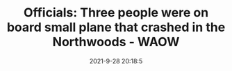 ---
"title": "Officials: Three people were on board small plane that crashed in the Northwoods - WAOW"
"date": "2021-9-28 20:18:5"
"feed_name": "GOOGLENEWSPLANE"
"feed_website": "https://news.google.com/search?q=plane%20%2B%20accident&hl=en-US&gl=US&ceid=US%3Aen"
"feed_rss": "https://news.google.com/rss/search?q=plane%20%2B%20accident&hl=en-US&gl=US&ceid=US%3Aen"
"link": "https://waow.com/2021/09/28/officials-three-people-were-on-board-small-plane-that-crashed-in-the-northwoods/"
"source": "{'href': 'https://waow.com', 'title': 'WAOW'}"
"file": "_posts/2021-1-1-86cf268cfcc846f573ae131281fd6d28dd581963.md"
"accident": "0"
"drilling": "0"
"dead": "0"
"injured": "0"
"arrested": "0"
"place": "unknown place"
"where": "unknown site"
"causes": "unknown"
---